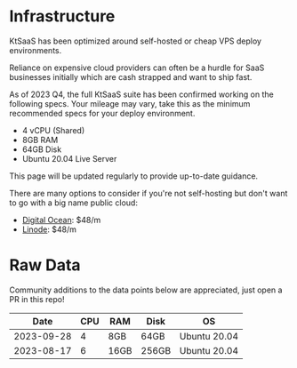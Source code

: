 # Infrastructure

KtSaaS has been optimized around self-hosted or cheap VPS deploy environments.

Reliance on expensive cloud providers can often be a hurdle for SaaS businesses initially which are cash strapped and want to ship fast.

As of 2023 Q4, the full KtSaaS suite has been confirmed working on the following specs. Your mileage may vary, take this as the minimum recommended specs for your deploy environment.

- 4 vCPU (Shared)
- 8GB RAM
- 64GB Disk
- Ubuntu 20.04 Live Server

This page will be updated regularly to provide up-to-date guidance.

There are many options to consider if you're not self-hosting but don't want to go with a big name public cloud:

- [Digital Ocean](): $48/m
- [Linode](): $48/m

# Raw Data

Community additions to the data points below are appreciated, just open a PR in this repo!

| Date | CPU | RAM | Disk | OS |
|---|---|---|---|---|
| 2023-09-28 | 4 | 8GB | 64GB | Ubuntu 20.04 |
| 2023-08-17 | 6 | 16GB | 256GB | Ubuntu 20.04 |
